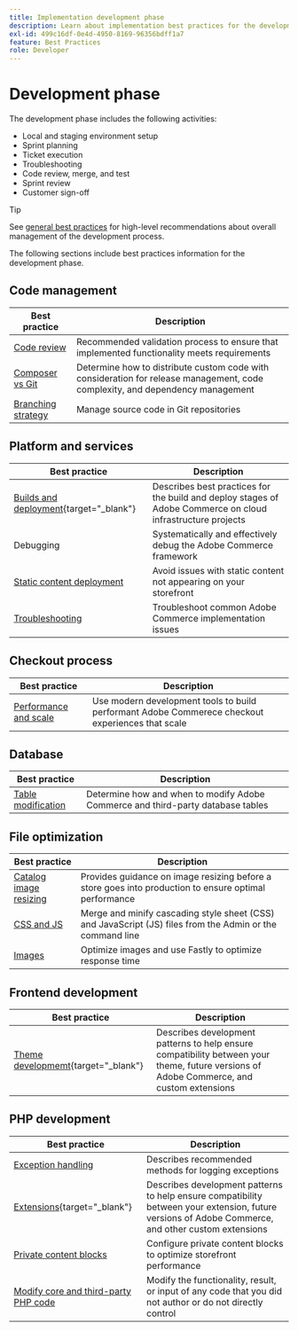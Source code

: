 ```yaml
---
title: Implementation development phase
description: Learn about implementation best practices for the development phase of Adobe Commerce projects.
exl-id: 499c16df-0e4d-4950-8169-96356bdff1a7
feature: Best Practices
role: Developer
---
```


# Development phase

The development phase includes the following activities:

- Local and staging environment setup
- Sprint planning
- Ticket execution
- Troubleshooting
- Code review, merge, and test
- Sprint review
- Customer sign-off

>[!TIP]
>
>See [general best practices](general.md) for high-level recommendations about overall management of the development process.

The following sections include best practices information for the development phase.

## Code management

| Best practice                                                   | Description                                                                                                                          |
|-----------------------------------------------------------------|--------------------------------------------------------------------------------------------------------------------------------------|
| [Code review](code-review.md)                                   | Recommended validation process to ensure that implemented functionality meets requirements                                           |
| [Composer vs Git](code-management.md)                           | Determine how to distribute custom code with consideration for release management, code complexity, and dependency management        |
| [Branching strategy](git-branching.md)                          | Manage source code in Git repositories                                                                                               |

## Platform and services

| Best practice                                                                                                                                          | Description                                                                                                 |
|--------------------------------------------------------------------------------------------------------------------------------------------------------|-------------------------------------------------------------------------------------------------------------|
| [Builds and deployment](https://experienceleague.adobe.com/docs/commerce-cloud-service/user-guide/develop/deploy/best-practices.html){target="_blank"} | Describes best practices for the build and deploy stages of Adobe Commerce on cloud infrastructure projects |
| Debugging                                                                                                                                              | Systematically and effectively debug the Adobe Commerce framework                                           |
| [Static content deployment](static-content-deployment.md)                                                                                              | Avoid issues with static content not appearing on your storefront                                           |
| [Troubleshooting](troubleshooting.md)                                                                                                                  | Troubleshoot common Adobe Commerce implementation issues                                                    |

## Checkout process

| Best practice                        | Description                                                                                      |
|--------------------------------------|--------------------------------------------------------------------------------------------------|
| [Performance and scale](checkout.md) | Use modern development tools to build performant Adobe Commerece checkout experiences that scale |

## Database

| Best practice                                                  | Description                                                                     |
|----------------------------------------------------------------|---------------------------------------------------------------------------------|
| [Table modification](modifying-core-and-third-party-tables.md) | Determine how and when to modify Adobe Commerce and third-party database tables |

## File optimization

| Best practice                                       | Description                                                                                               |
|-----------------------------------------------------|-----------------------------------------------------------------------------------------------------------|
| [Catalog image resizing](catalog-image-resizing.md) | Provides guidance on image resizing before a store goes into production to ensure optimal performance     |
| [CSS and JS](optimize-css-js-files.md)              | Merge and minify cascading style sheet (CSS) and JavaScript (JS) files from the Admin or the command line |
| [Images](image-optimization.md)                     | Optimize images and use Fastly to optimize response time                                                  |

## Frontend development

| Best practice                                                                                                  | Description                                                                                                                              |
|----------------------------------------------------------------------------------------------------------------|------------------------------------------------------------------------------------------------------------------------------------------|
| [Theme developmemt](https://developer.adobe.com/commerce/frontend-core/guide/best-practices/){target="_blank"} | Describes development patterns to help ensure compatibility between your theme, future versions of Adobe Commerce, and custom extensions |

## PHP development

| Best practice                                                                           | Description                                                                                                                                        |
|-----------------------------------------------------------------------------------------|----------------------------------------------------------------------------------------------------------------------------------------------------|
| [Exception handling](exception-handling.md)                                             | Describes recommended methods for logging exceptions                                                                                               |
| [Extensions](https://developer.adobe.com/commerce/php/best-practices/){target="_blank"} | Describes development patterns to help ensure compatibility between your extension, future versions of Adobe Commerce, and other custom extensions |
| [Private content blocks](private-content-block-configuration.md)                        | Configure private content blocks to optimize storefront performance                                                                                |
| [Modify core and third-party PHP code](modifying-core-and-third-party-code.md)          | Modify the functionality, result, or input of any code that you did not author or do not directly control                                          |
